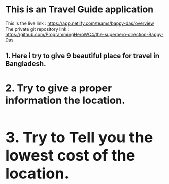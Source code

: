 <h1>This is an Travel Guide application</h1>

This is the live link  : https://app.netlify.com/teams/bappy-das/overview
<br>
The private git repository link : https://github.com/ProgrammingHeroWC4/the-superhero-direction-Bappy-Das

<h2><strong> 1. Here i try to give 9 beautiful place for travel in Bangladesh.</strong</h2>
<h2><strong>2. Try to give a proper information the location.</strong</h2>
<h2><strong>3. Try to Tell you the lowest cost of the location.</strong</h2>